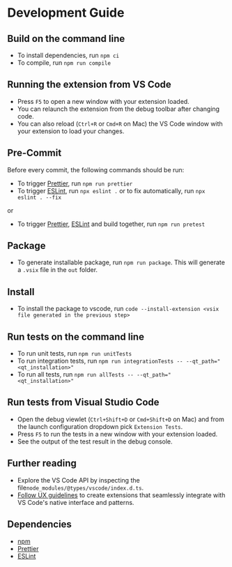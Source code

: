 # Development Guide

## Build on the command line

- To install dependencies, run `npm ci`
- To compile, run `npm run compile`

## Running the extension from VS Code

* Press `F5` to open a new window with your extension loaded.
* You can relaunch the extension from the debug toolbar after changing code.
* You can also reload (`Ctrl+R` or `Cmd+R` on Mac) the VS Code window with your extension to load
  your changes.

## Pre-Commit

Before every commit, the following commands should be run:

- To trigger [Prettier](https://prettier.io/), run `npm run prettier`
- To trigger [ESLint](https://eslint.org/), run `npx eslint .` or to fix
automatically, run `npx eslint . --fix`

or

- To trigger [Prettier](https://prettier.io/), [ESLint](https://eslint.org/) and
build together, run `npm run pretest`

## Package

- To generate installable package, run `npm run package`. This will generate a
`.vsix` file in the `out` folder.

## Install

- To install the package to vscode, run `code --install-extension <vsix file generated in the previous step>`

## Run tests on the command line

- To run unit tests, run `npm run unitTests`
- To run integration tests, run `npm run integrationTests -- --qt_path="<qt_installation>"`
- To run all tests, run `npm run allTests -- --qt_path="<qt_installation>"`

## Run tests from Visual Studio Code

* Open the debug viewlet (`Ctrl+Shift+D` or `Cmd+Shift+D` on Mac) and from the launch configuration
  dropdown pick `Extension Tests`.
* Press `F5` to run the tests in a new window with your extension loaded.
* See the output of the test result in the debug console.

## Further reading

* Explore the VS Code API by inspecting the file`node_modules/@types/vscode/index.d.ts`.
* [Follow UX guidelines](https://code.visualstudio.com/api/ux-guidelines/overview) to create
  extensions that seamlessly integrate with VS Code's native interface and patterns.

## Dependencies

- [npm](https://www.npmjs.com/)
- [Prettier](https://prettier.io/)
- [ESLint](https://eslint.org/)

